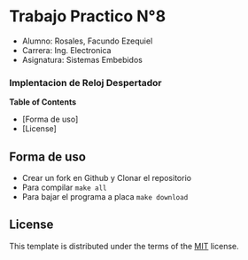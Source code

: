 # Trabajo Practico N°8

+ Alumno: Rosales, Facundo Ezequiel
+ Carrera: Ing. Electronica
+ Asignatura: Sistemas Embebidos

### Implentacion de Reloj Despertador



**Table of Contents**

- [Forma de uso]
- [License]

## Forma de uso

+ Crear un fork en Github y Clonar el repositorio
+ Para compilar `make all`
+ Para bajar el programa a placa `make download`


## License

This template is distributed under the terms of the [MIT](https://spdx.org/licenses/MIT.html) license.
